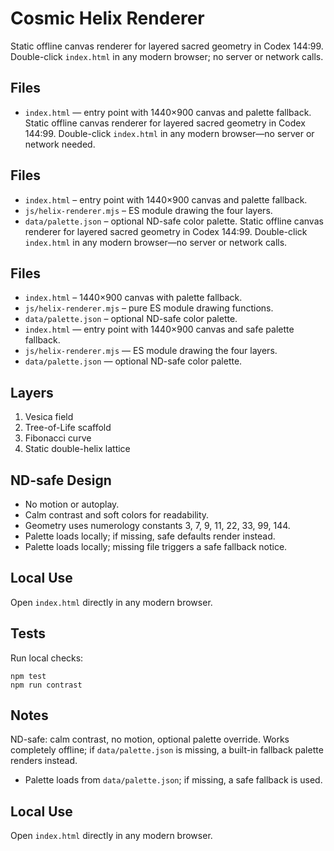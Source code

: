# Cosmic Helix Renderer

Static offline canvas renderer for layered sacred geometry in Codex 144:99. Double-click `index.html` in any modern browser; no server or network calls.

## Files
- `index.html` — entry point with 1440×900 canvas and palette fallback.
Static offline canvas renderer for layered sacred geometry in Codex 144:99. Double-click `index.html` in any modern browser—no server or network needed.

## Files
- `index.html` – entry point with 1440×900 canvas and palette fallback.
- `js/helix-renderer.mjs` – ES module drawing the four layers.
- `data/palette.json` – optional ND-safe color palette.
Static offline canvas renderer for layered sacred geometry in Codex 144:99. Double-click `index.html` in any modern browser—no server or network calls.

## Files
- `index.html` – 1440×900 canvas with palette fallback.
- `js/helix-renderer.mjs` – pure ES module drawing functions.
- `data/palette.json` – optional ND-safe color palette.
- `index.html` — entry point with 1440×900 canvas and safe palette fallback.
- `js/helix-renderer.mjs` — ES module drawing the four layers.
- `data/palette.json` — optional ND-safe color palette.

## Layers
1. Vesica field
2. Tree-of-Life scaffold
3. Fibonacci curve
4. Static double-helix lattice

## ND-safe Design
- No motion or autoplay.
- Calm contrast and soft colors for readability.
- Geometry uses numerology constants 3, 7, 9, 11, 22, 33, 99, 144.
- Palette loads locally; if missing, safe defaults render instead.
- Palette loads locally; missing file triggers a safe fallback notice.

## Local Use
Open `index.html` directly in any modern browser.

## Tests
Run local checks:

```
npm test
npm run contrast
```

## Notes
ND-safe: calm contrast, no motion, optional palette override. Works completely offline; if `data/palette.json` is missing, a built-in fallback palette renders instead.
- Palette loads from `data/palette.json`; if missing, a safe fallback is used.

## Local Use
Open `index.html` directly in any modern browser.

